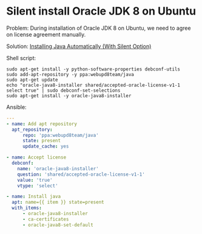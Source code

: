 # Silent install Oracle JDK 8 on Ubuntu

Problem: During installation of Oracle JDK 8 on Ubuntu, we need to agree on license agreement manually.

Solution: [Installing Java Automatically (With Silent Option)](http://askubuntu.com/questions/190582/installing-java-automatically-with-silent-option)

Shell script:

```shell
sudo apt-get install -y python-software-properties debconf-utils
sudo add-apt-repository -y ppa:webupd8team/java
sudo apt-get update
echo "oracle-java8-installer shared/accepted-oracle-license-v1-1 select true" | sudo debconf-set-selections
sudo apt-get install -y oracle-java8-installer
```

Ansible:

```yaml
---
- name: Add apt repository
  apt_repository:
      repo: 'ppa:webupd8team/java'
      state: present
      update_cache: yes

- name: Accept license
  debconf:
    name: 'oracle-java8-installer'
    question: 'shared/accepted-oracle-license-v1-1'
    value: 'true'
    vtype: 'select'

- name: Install java
  apt: name={{ item }} state=present
  with_items:
      - oracle-java8-installer
      - ca-certificates
      - oracle-java8-set-default
```